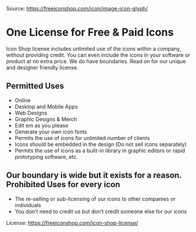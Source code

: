 Source: https://freeiconshop.com/icon/image-icon-glyph/

# One License for Free & Paid Icons

Icon Shop license includes unlimited use of the icons within a company, without providing credit. You can even include the icons in your software or product at no extra price. We do have boundaries. Read on for our unique and designer friendly license.

## Permitted Uses
* Online
* Desktop and Mobile Apps
* Web Designs
* Graphic Designs & Merch
* Edit em as you please
* Generate your own icon fonts
* Permits the use of icons for unlimited number of clients
* Icons should be embedded in the design (Do not sell icons separately)
* Permits the use of icons as a built-in library in graphic editors or rapid prototyping software, etc.

## Our boundary is wide but it exists for a reason. Prohibited Uses for every icon
* The re-selling or sub-licensing of our icons to other companies or individuals
* You don’t need to credit us but don’t credit someone else for our icons

License: https://freeiconshop.com/icon-shop-license/